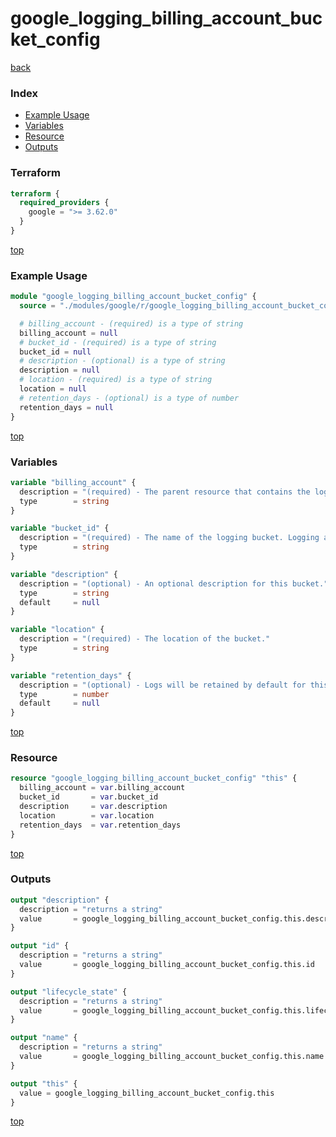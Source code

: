 # google_logging_billing_account_bucket_config

[back](../google.md)

### Index

- [Example Usage](#example-usage)
- [Variables](#variables)
- [Resource](#resource)
- [Outputs](#outputs)

### Terraform

```terraform
terraform {
  required_providers {
    google = ">= 3.62.0"
  }
}
```

[top](#index)

### Example Usage

```terraform
module "google_logging_billing_account_bucket_config" {
  source = "./modules/google/r/google_logging_billing_account_bucket_config"

  # billing_account - (required) is a type of string
  billing_account = null
  # bucket_id - (required) is a type of string
  bucket_id = null
  # description - (optional) is a type of string
  description = null
  # location - (required) is a type of string
  location = null
  # retention_days - (optional) is a type of number
  retention_days = null
}
```

[top](#index)

### Variables

```terraform
variable "billing_account" {
  description = "(required) - The parent resource that contains the logging bucket."
  type        = string
}

variable "bucket_id" {
  description = "(required) - The name of the logging bucket. Logging automatically creates two log buckets: _Required and _Default."
  type        = string
}

variable "description" {
  description = "(optional) - An optional description for this bucket."
  type        = string
  default     = null
}

variable "location" {
  description = "(required) - The location of the bucket."
  type        = string
}

variable "retention_days" {
  description = "(optional) - Logs will be retained by default for this amount of time, after which they will automatically be deleted. The minimum retention period is 1 day. If this value is set to zero at bucket creation time, the default time of 30 days will be used."
  type        = number
  default     = null
}
```

[top](#index)

### Resource

```terraform
resource "google_logging_billing_account_bucket_config" "this" {
  billing_account = var.billing_account
  bucket_id       = var.bucket_id
  description     = var.description
  location        = var.location
  retention_days  = var.retention_days
}
```

[top](#index)

### Outputs

```terraform
output "description" {
  description = "returns a string"
  value       = google_logging_billing_account_bucket_config.this.description
}

output "id" {
  description = "returns a string"
  value       = google_logging_billing_account_bucket_config.this.id
}

output "lifecycle_state" {
  description = "returns a string"
  value       = google_logging_billing_account_bucket_config.this.lifecycle_state
}

output "name" {
  description = "returns a string"
  value       = google_logging_billing_account_bucket_config.this.name
}

output "this" {
  value = google_logging_billing_account_bucket_config.this
}
```

[top](#index)